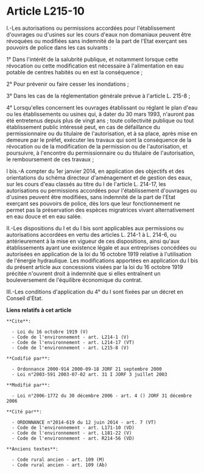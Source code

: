 # Article L215-10

I.-Les autorisations ou permissions accordées pour l'établissement d'ouvrages ou d'usines sur les cours d'eaux non domaniaux
peuvent être révoquées ou modifiées sans indemnité de la part de l'Etat exerçant ses pouvoirs de police dans les cas
suivants : 

1° Dans l'intérêt de la salubrité publique, et notamment lorsque cette révocation ou cette modification est nécessaire à
l'alimentation en eau potable de centres habités ou en est la conséquence ; 

2° Pour prévenir ou faire cesser les inondations ; 

3° Dans les cas de la réglementation générale prévue à l'article L. 215-8 ; 

4° Lorsqu'elles concernent les ouvrages établissant ou réglant le plan d'eau ou les établissements ou usines qui, à dater du
30 mars 1993, n'auront pas été entretenus depuis plus de vingt ans ; toute collectivité publique ou tout établissement public
intéressé peut, en cas de défaillance du permissionnaire ou du titulaire de l'autorisation, et à sa place, après mise en
demeure par le préfet, exécuter les travaux qui sont la conséquence de la révocation ou de la modification de la permission
ou de l'autorisation, et poursuivre, à l'encontre du permissionnaire ou du titulaire de l'autorisation, le remboursement de
ces travaux ; 

I bis.-A compter du 1er janvier 2014, en application des objectifs et des orientations du schéma directeur d'aménagement et
de gestion des eaux, sur les cours d'eau classés au titre du I de l'article L. 214-17, les autorisations ou permissions
accordées pour l'établissement d'ouvrages ou d'usines peuvent être modifiées, sans indemnité de la part de l'Etat exerçant
ses pouvoirs de police, dès lors que leur fonctionnement ne permet pas la préservation des espèces migratrices vivant
alternativement en eau douce et en eau salée. 

II.-Les dispositions du I et du I bis sont applicables aux permissions ou autorisations accordées en vertu des articles L.
214-1 à L. 214-6, ou antérieurement à la mise en vigueur de ces dispositions, ainsi qu'aux établissements ayant une existence
légale et aux entreprises concédées ou autorisées en application de la loi du 16 octobre 1919 relative à l'utilisation de
l'énergie hydraulique. Les modifications apportées en application du I bis du présent article aux concessions visées par la
loi du 16 octobre 1919 précitée n'ouvrent droit à indemnité que si elles entraînent un bouleversement de l'équilibre
économique du contrat. 

III.-Les conditions d'application du 4° du I sont fixées par un décret en Conseil d'Etat.

**Liens relatifs à cet article**

	**Cite**:

	  - Loi du 16 octobre 1919 (V)
	  - Code de l'environnement - art. L214-1 (V)
	  - Code de l'environnement - art. L214-17 (VT)
	  - Code de l'environnement - art. L215-8 (V)

	**Codifié par**:

	  - Ordonnance 2000-914 2000-09-18 JORF 21 septembre 2000
	  - Loi n°2003-591 2003-07-02 art. 31 I JORF 3 juillet 2003

	**Modifié par**:

	  - Loi n°2006-1772 du 30 décembre 2006 - art. 4 () JORF 31 décembre 2006

	**Cité par**:

	  - ORDONNANCE n°2014-619 du 12 juin 2014 - art. 7 (VT)
	  - Code de l'environnement - art. L171-10 (VD)
	  - Code de l'environnement - art. L181-22 (V)
	  - Code de l'environnement - art. R214-56 (VD)

	**Anciens textes**:

	  - Code rural ancien - art. 109 (M)
	  - Code rural ancien - art. 109 (Ab)

